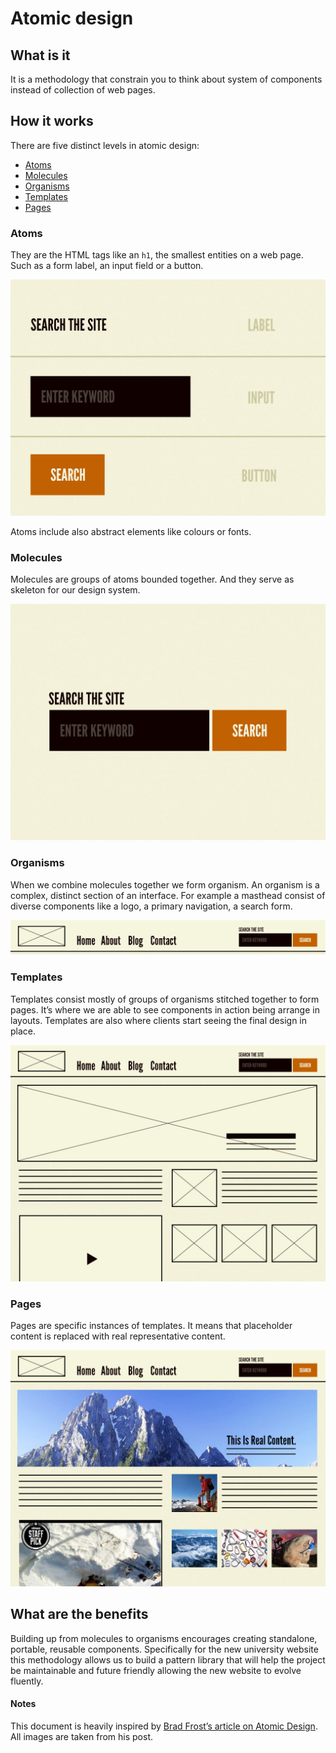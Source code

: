 # Atomic design 

## What is it
It is a methodology that constrain you to think about system of components instead of collection of web pages. 

## How it works
There are five distinct levels in atomic design:
- [Atoms](#atoms)
- [Molecules](#molecules)
- [Organisms](#organisms)
- [Templates](#templates)
- [Pages](#pages)

### Atoms
They are the HTML tags like an `h1`, the smallest entities on a web page. Such as a form label, an input field or a button.

![Example of atoms](assets/atoms.jpg)

Atoms include also abstract elements like colours or fonts.  

### Molecules
Molecules are groups of atoms bounded together. And they serve as skeleton for our design system.

![Example of molecule](assets/molecule.jpg)

### Organisms
When we combine molecules together we form organism. An organism is a complex, distinct section of an interface. For example a masthead consist of diverse components like a logo, a primary navigation, a search form. 

![Example of organism](assets/organism.jpg)

### Templates
Templates consist mostly of groups of organisms stitched together to form pages. It’s where we are able to see components in action being arrange in layouts. Templates are also where clients start seeing the final design in place.

![Example of template](assets/template.jpg)

### Pages
Pages are specific instances of templates. It means that placeholder content is replaced with real representative content. 

![Example of page](assets/page.jpg)

## What are the benefits
Building up from molecules to organisms encourages creating standalone, portable, reusable components. Specifically for the new university website this methodology allows us to build a pattern library that will help the project be maintainable and future friendly allowing the new website to evolve fluently.

#### Notes
This document is heavily inspired by [Brad Frost’s article on Atomic Design](http://bradfrost.com/blog/post/atomic-web-design/). All images are taken from his post.  



